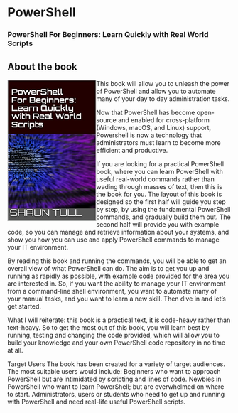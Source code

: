 # PowerShell

###  PowerShell For Beginners: Learn Quickly with Real World Scripts



## About the book
<a target="_blank" href="https://read.amazon.co.uk/kp/embed?asin=B08J3JSP2Y&preview=newtab&linkCode=kpe&ref_=cm_sw_r_kb_dp_eZCyFb37NG3ND">
  <img src="/PowerShell.jpg" alt="Book Cover" width="200" align="left"/>
</a>


This book will allow you to unleash the power of PowerShell and allow you to automate many of your day to day administration tasks.

Now that PowerShell has become open-source and enabled for cross-platform (Windows, macOS, and Linux) support,
Powershell is now a technology that administrators must learn to become more efficient and productive.


If you are looking for a practical PowerShell book, where you can learn PowerShell with useful real-world commands rather than wading through masses of text, then this is the book for you. The layout of this book is designed so the first half will guide you step by step, by using the fundamental PowerShell commands, and gradually build them out. The second half will provide you with example code, so you can manage and retrieve information about your systems, and show you how you can use and apply PowerShell commands to manage your IT environment.

By reading this book and running the commands, you will be able to get an overall view of what PowerShell can do. The aim is to get you up and running as rapidly as possible, with example code provided for the area you are interested in. So, if you want the ability to manage your IT environment from a command-line shell environment, you want to automate many of your manual tasks, and you want to learn a new skill. Then dive in and let’s get started.


What I will reiterate: this book is a practical text, it is code-heavy rather than text-heavy. So to get the most out of this book, you will learn best by running, testing and changing the code provided, which will allow you to build your knowledge and your own PowerShell code repository in no time at all.

Target Users
The book has been created for a variety of target audiences. The most suitable users would include:
Beginners who want to approach PowerShell but are intimidated by scripting and lines of code.
Newbies in PowerShell who want to learn PowerShell; but are overwhelmed on where to start.
Administrators, users or students who need to get up and running with PowerShell and need real-life useful PowerShell scripts.
